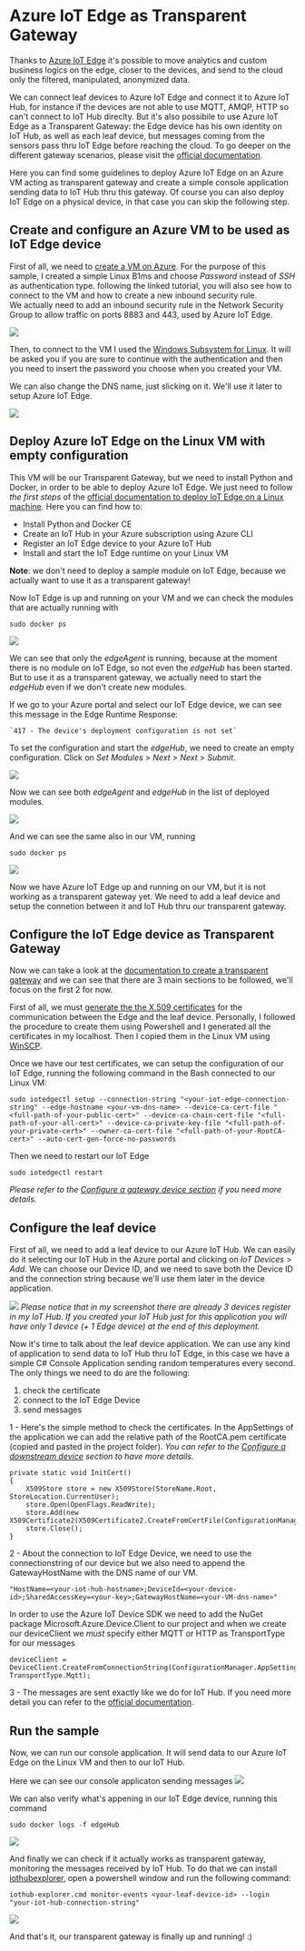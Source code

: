 # Azure IoT Edge as Transparent Gateway #

Thanks to [Azure IoT Edge](https://docs.microsoft.com/en-us/azure/iot-edge/) it's possible to move analytics and custom business logics on the edge, closer to the devices, and send to the cloud only the filtered, manipulated, anonymized data. 

We can connect leaf devices to Azure IoT Edge and connect it to Azure IoT Hub, for instance if the devices are not able to use MQTT, AMQP, HTTP so can't connect to IoT Hub direclty. 
But it's also possibile to use Azure IoT Edge as a Transparent Gateway: the Edge device has his own identity on IoT Hub, as well as each leaf device, but messages coming from the sensors pass thru IoT Edge before reaching the cloud. 
To go deeper on the different gateway scenarios, please visit the [official documentation](https://docs.microsoft.com/en-us/azure/iot-edge/iot-edge-as-gateway). 

Here you can find some guidelines to deploy Azure IoT Edge on an Azure VM acting as transparent gateway and create a simple console application sending data to IoT Hub thru this gateway. 
Of course you can also deploy IoT Edge on a physical device, in that case you can skip the following step. 

## Create and configure an Azure VM to be used as IoT Edge device ##

First of all, we need to [create a VM on Azure](https://docs.microsoft.com/en-us/azure/virtual-machines/linux/quick-create-portal). For the purpose of this sample, I created a simple Linux B1ms and choose *Password* instead of *SSH* as authentication type. following the linked tutorial, you will also see how to connect to the VM and how to create a new inbound security rule.  
We actually need to add an inbound security rule in the Network Security Group to allow traffic on ports 8883 and 443, used by Azure IoT Edge. 

![](/../img/Robin/img/edgePorts2.JPG?raw=true)
 
Then, to connect to the VM I used the [Windows Subsystem for Linux](https://docs.microsoft.com/en-us/windows/wsl/about). It will be asked you if you are sure to continue with the authentication and then you need to insert the password you choose when you created your VM. 

We can also change the DNS name, just slicking on it. We'll use it later to setup Azure IoT Edge.

![](/../img/Robin/img/dns.JPG?raw=true)

## Deploy Azure IoT Edge on the Linux VM with empty configuration ##

This VM will be our Transparent Gateway, but we need to install Python and Docker, in order to be able to deploy Azure IoT Edge. We just need to follow *the first steps* of the [official documentation to deploy IoT Edge on a Linux machine](https://docs.microsoft.com/en-us/azure/iot-edge/quickstart-linux). Here you can find how to:

- Install Python and Docker CE
- Create an IoT Hub in your Azure subscription using Azure CLI
- Register an IoT Edge device to your Azure IoT Hub
- Install and start the IoT Edge runtime on your Linux VM

**Note**: we don't need to deploy a sample module on IoT Edge, because we actually want to use it as a transparent gateway!

Now IoT Edge is up and running on your VM and we can check the modules that are actually running with

    sudo docker ps

![](/../img/Robin/img/dockerps2.JPG?raw=true)

We can see that only the *edgeAgent* is running, because at the moment there is no module on IoT Edge, so not even the *edgeHub* has been started. But to use it as a transparent gateway, we actually need to start the *edgeHub* even if we don't create new modules. 

If we go to your Azure portal and select our IoT Edge device, we can see this message in the Edge Runtime Response:

    `417 - The device's deployment configuration is not set`

To set the configuration and start the *edgeHub*, we need to create an empty configuration. Click on *Set Modules* > *Next* > *Next* > *Submit*. 


![](/../img/Robin/img/emptyConfig.JPG?raw=true)

Now we can see both *edgeAgent* and *edgeHub* in the list of deployed modules.

![](/../img/Robin/img/edgeHub.JPG?raw=true)

And we can see the same also in our VM, running

    sudo docker ps

![](/../img/Robin/img/dockerps3.JPG?raw=true)

Now we have Azure IoT Edge up and running on our VM, but it is not working as a transparent gateway yet. We need to add a leaf device and setup the connetion between it and IoT Hub thru our transparent gateway. 

## Configure the IoT Edge device as Transparent Gateway ##
  
Now we can take a look at the [documentation to create a transparent gateway](https://docs.microsoft.com/en-us/azure/iot-edge/how-to-create-transparent-gateway) and we can see that there are 3 main sections to be followed, we'll focus on the first 2 for now.

First of all, we must [generate the the X.509 certificates](https://docs.microsoft.com/en-us/azure/iot-edge/how-to-create-transparent-gateway#create-the-certificates-for-test-scenarios) for the communication between the Edge and the leaf device. Personally, I followed the procedure to create them using Powershell and I generated all the certificates in my localhost. Then I copied them in the Linux VM using [WinSCP](https://winscp.net/eng/index.php). 


Once we have our test certificates, we can setup the configuration of our IoT Edge, running the following command in the Bash connected to our Linux VM:  

    sudo iotedgectl setup --connection-string "<your-iot-edge-connection-string" --edge-hostname <your-vm-dns-name> --device-ca-cert-file "<full-path-of-your-public-cert>" --device-ca-chain-cert-file "<full-path-of-your-all-cert>" --device-ca-private-key-file "<full-path-of-your-private-cert>" --owner-ca-cert-file "<full-path-of-your-RootCA-cert>" --auto-cert-gen-force-no-passwords

Then we need to restart our IoT Edge

    sudo iotedgectl restart

*Please refer to the [Configure a gateway device section](https://docs.microsoft.com/en-us/azure/iot-edge/how-to-create-transparent-gateway#configure-a-gateway-device) if you need more details.*

## Configure the leaf device ##

First of all, we need to add a leaf device to our Azure IoT Hub. We can easily do it selecting our IoT Hub in the Azure portal and clicking on *IoT Devices* > *Add*. We can choose our Device ID, and we need to save both the Device ID and the connection string because we'll use them later in the device application.

![](/../img/Robin/img/iotdevice1.JPG?raw=true)
*Please notice that in my screenshot there are already 3 devices register in my IoT Hub. If you created your IoT Hub just for this application you will have only 1 device (+ 1 Edge device) at the end of this deployment.*

Now it's time to talk about the leaf device application. We can use any kind of application to send data to IoT Hub thru IoT Edge, in this case we have a simple C# Console Application sending random temperatures every second.
The only things we need to do are the following:


1. check the certificate
2. connect to the IoT Edge Device
3. send messages

1 - Here's the simple method to check the certificates. In the AppSettings of the application we can add the relative path of the RootCA.pem certificate (copied and pasted in the project folder). *You can refer to the [Configure a downstream device](https://docs.microsoft.com/en-us/azure/iot-edge/how-to-create-transparent-gateway#configure-a-downstream-device) section to have more details.*

    private static void InitCert()
    {
    	X509Store store = new X509Store(StoreName.Root, StoreLocation.CurrentUser);
    	store.Open(OpenFlags.ReadWrite);
    	store.Add(new X509Certificate2(X509Certificate2.CreateFromCertFile(ConfigurationManager.AppSettings["certPath"])));
    	store.Close();
    } 

2 - About the connection to IoT Edge Device, we need to use the connectionstring of our device but we also need to append the GatewayHostName with the DNS name of our VM.

    "HostName=<your-iot-hub-hostname>;DeviceId=<your-device-id>;SharedAccessKey=<your-key>;GatewayHostName=<your-VM-dns-name>"

In order to use the Azure IoT Device SDK we need to add the NuGet package Microsoft.Azure.Device.Client to our project and when we create our deviceClient we *must* specify either MQTT or HTTP as TransportType for our messages

    deviceClient = DeviceClient.CreateFromConnectionString(ConfigurationManager.AppSettings["connStringTGWVM"], TransportType.Mqtt);

3 - The messages are sent exactly like we do for IoT Hub. If you need more detail you can refer to the [official documentation](https://docs.microsoft.com/en-us/azure/iot-hub/iot-hub-csharp-csharp-getstarted). 


## Run the sample ##

Now, we can run our console application. It will send data to our Azure IoT Edge on the Linux VM and then to our IoT Hub.

 
Here we can see our console applicaton sending messages
![](/../img/Robin/img/robinmsg.JPG?raw=true)

We can also verify what's appening in our IoT Edge device, running this command

    sudo docker logs -f edgeHub

![](/../img/Robin/img/dockerlogs1.JPG?raw=true)

And finally we can check if it actually works as transparent gateway, monitoring the messages received by IoT Hub. To do that we can install [iothubexplorer](https://github.com/azure/iothub-explorer), open a powershell window and run the following command:


    iothub-explorer.cmd monitor-events <your-leaf-device-id> --login "your-iot-hub-connection-string"

![](/../img/Robin/img/iothubexplorer.JPG?raw=true)

And that's it, our transparent gateway is finally up and running! :)
 
    
 
      